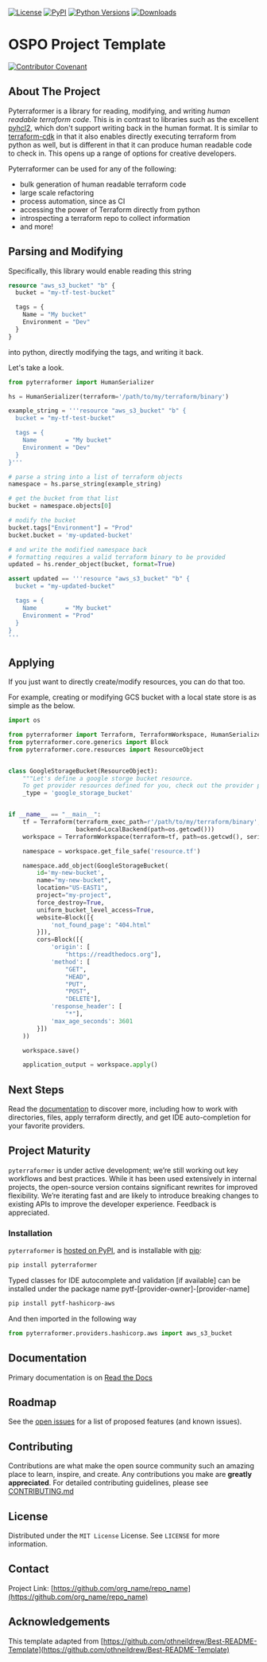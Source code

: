 [![License](https://img.shields.io/badge/license-MIT-blue.svg)](https://raw.githubusercontent.com/wayfair-incubator/pyterraformer/LICENSE)
[![PyPI](https://img.shields.io/pypi/v/pyterraformer.svg)](https://pypi.org/project/pyterraformer/)
[![Python Versions](https://img.shields.io/pypi/pyversions/pyterraformer.svg)](https://pypi.python.org/pypi/pyterraformer)
[![Downloads](https://img.shields.io/badge/dynamic/json.svg?label=downloads&url=https%3A%2F%2Fpypistats.org%2Fapi%2Fpackages%2Fpyterraformer%2Frecent&query=data.last_month&colorB=brightgreen&suffix=%2FMonth)](https://pypistats.org/packages/pyterraformer)

# OSPO Project Template

[![Contributor Covenant](https://img.shields.io/badge/Contributor%20Covenant-2.0-4baaaa.svg)](CODE_OF_CONDUCT.md)

## About The Project

Pyterraformer is a library for reading, modifying, and writing *human readable terraform code*. This is in contrast to
libraries such as the excellent [pyhcl2](https://github.com/amplify-education/python-hcl2), which don't support writing
back in the human format. It is similar to [terraform-cdk](https://www.terraform.io/cdktf) in that it also enables
directly executing terraform from python as well, but is different in that it can produce human readable code to check
in. This opens up a range of options for creative developers.

Pyterraformer can be used for any of the following:

- bulk generation of human readable terraform code
- large scale refactoring
- process automation, since as CI
- accessing the power of Terraform directly from python
- introspecting a terraform repo to collect information
- and more!

## Parsing and Modifying

Specifically, this library would enable reading this string

```terraform
resource "aws_s3_bucket" "b" {
  bucket = "my-tf-test-bucket"

  tags = {
    Name = "My bucket"
    Environment = "Dev"
  }
}
```

into python, directly modifying the tags, and writing it back.

Let's take a look.

```python
from pyterraformer import HumanSerializer

hs = HumanSerializer(terraform='/path/to/my/terraform/binary')

example_string = '''resource "aws_s3_bucket" "b" {
  bucket = "my-tf-test-bucket"

  tags = {
    Name        = "My bucket"
    Environment = "Dev"
  }
}'''

# parse a string into a list of terraform objects
namespace = hs.parse_string(example_string)

# get the bucket from that list
bucket = namespace.objects[0]

# modify the bucket
bucket.tags["Environment"] = "Prod"
bucket.bucket = 'my-updated-bucket'

# and write the modified namespace back
# formatting requires a valid terraform binary to be provided
updated = hs.render_object(bucket, format=True)

assert updated == '''resource "aws_s3_bucket" "b" {
  bucket = "my-updated-bucket"

  tags = {
    Name        = "My bucket"
    Environment = "Prod"
  }
}
'''

```

## Applying

If you just want to directly create/modify resources, you can do that too.

For example, creating or modifying GCS bucket with a local state store is as simple as the below.

```python
import os

from pyterraformer import Terraform, TerraformWorkspace, HumanSerializer, LocalBackend
from pyterraformer.core.generics import Block
from pyterraformer.core.resources import ResourceObject


class GoogleStorageBucket(ResourceObject):
    """Let's define a google storge bucket resource.
    To get provider resources defined for you, check out the provider packages."""
    _type = 'google_storage_bucket'


if __name__ == "__main__":
    tf = Terraform(terraform_exec_path=r'/path/to/my/terraform/binary',
                   backend=LocalBackend(path=os.getcwd()))
    workspace = TerraformWorkspace(terraform=tf, path=os.getcwd(), serializer=HumanSerializer(terraform=tf))

    namespace = workspace.get_file_safe('resource.tf')

    namespace.add_object(GoogleStorageBucket(
        id='my-new-bucket',
        name="my-new-bucket",
        location="US-EAST1",
        project="my-project",
        force_destroy=True,
        uniform_bucket_level_access=True,
        website=Block([{
            'not_found_page': "404.html"
        }]),
        cors=Block([{
            'origin': [
                "https://readthedocs.org"],
            'method': [
                "GET",
                "HEAD",
                "PUT",
                "POST",
                "DELETE"],
            'response_header': [
                "*"],
            'max_age_seconds': 3601
        }])
    ))

    workspace.save()

    application_output = workspace.apply()
```

## Next Steps

Read the [documentation](https://pyterraformer.readthedocs.io/en/latest/) to discover more, including how to work with
directories, files, apply terraform directly, and get IDE auto-completion for your favorite providers.

## Project Maturity
`pyterraformer` is under active development; we’re still working out key workflows and best practices. While it has
been used extensively in internal projects, the open-source version contains significant rewrites for improved flexibility. 
We’re iterating fast and are likely to introduce breaking changes to existing APIs to improve the developer experience.
Feedback is appreciated.

### Installation

`pyterraformer` is [hosted on PyPI](https://pypi.org/project/pyterraformer/), and is installable
with [pip](https://pip.pypa.io/en/stable/):

```sh
pip install pyterraformer
```

Typed classes for IDE autocomplete and validation [if available] can be installed under the package name
pytf-[provider-owner]-[provider-name]

```sh
pip install pytf-hashicorp-aws

```

And then imported in the following way

```python
from pyterraformer.providers.hashicorp.aws import aws_s3_bucket

```

## Documentation

Primary documentation is on [Read the Docs](https://pyterraformer.readthedocs.io/en/latest/)

## Roadmap

See the [open issues](https://github.com/org_name/repo_name/issues) for a list of proposed features (and known issues).

## Contributing

Contributions are what make the open source community such an amazing place to learn, inspire, and create. Any
contributions you make are **greatly appreciated**. For detailed contributing guidelines, please
see [CONTRIBUTING.md](CONTRIBUTING.md)

## License

Distributed under the `MIT License` License. See `LICENSE` for more information.

## Contact

Project Link: [https://github.com/org_name/repo_name](https://github.com/org_name/repo_name)

## Acknowledgements

This template adapted from
[https://github.com/othneildrew/Best-README-Template](https://github.com/othneildrew/Best-README-Template)
